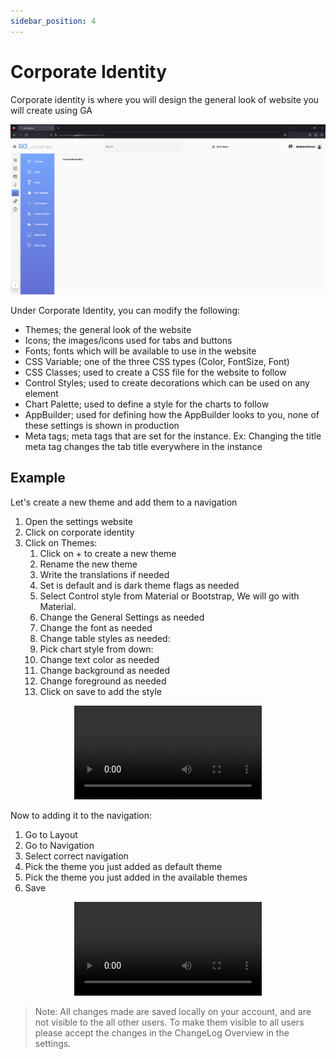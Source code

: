 ```yaml
---
sidebar_position: 4
---
```


# Corporate Identity

Corporate identity is where you will design the general look of website you will create using GA

<center>

![Corporate Identity](../../static/img/tut4-1.png)

</center>

Under Corporate Identity, you can modify the following:

- Themes; the general look of the website
- Icons; the images/icons used for tabs and buttons
- Fonts; fonts which will be available to use in the website
- CSS Variable; one of the three CSS types (Color, FontSize, Font)
- CSS Classes; used to create a CSS file for the website to follow
- Control Styles; used to create decorations which can be used on any element
- Chart Palette; used to define a style for the charts to follow
- AppBuilder; used for defining how the AppBuilder looks to you, none of these settings is shown in production
- Meta tags; meta tags that are set for the instance. Ex: Changing the title meta tag changes the tab title everywhere in the instance

## Example

Let's create a new theme and add them to a navigation

1. Open the settings website
2. Click on corporate identity
3. Click on Themes:
   1. Click on + to create a new theme
   2. Rename the new theme
   3. Write the translations if needed
   4. Set is default and is dark theme flags as needed
   5. Select Control style from Material or Bootstrap, We will go with Material.
   6. Change the General Settings as needed
   7. Change the font as needed
   8. Change table styles as needed:
   9. Pick chart style from down:
   10. Change text color as needed
   11. Change background as needed
   12. Change foreground as needed
   13. Click on save to add the style

<center>

<video controls="controls">
  <source src="/img/tut4-2.mov" />
</video>

</center>

Now to adding it to the navigation:

1. Go to Layout
2. Go to Navigation
3. Select correct navigation
4. Pick the theme you just added as default theme
5. Pick the theme you just added in the available themes
6. Save

<center>

<video controls="controls">
  <source src="/img/tut4-3.mov" />
</video>

</center>

> Note: All changes made are saved locally on your account, and are not visible to the all other users. To make them visible to all users please accept the changes in the ChangeLog Overview in the settings.
